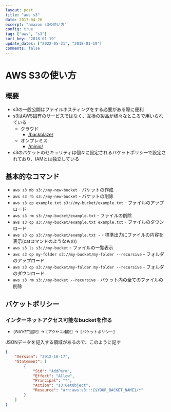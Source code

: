 ```yaml
---
layout: post
title: "aws s3"
date: 2017-04-26
excerpt: "amazon s3の使い方"
config: true
tag: ["aws", "s3"]
sort_key: "2018-01-19"
update_dates: ["2022-05-31", "2018-01-19"]
comments: false
---
```


# AWS S3の使い方

## 概要
 - s3の一般公開はファイルホスティングをする必要がある際に便利
 - s3はAWS固有のサービスではなく、互換の製品が様々なところで用いられている
   - クラウド
     - [/backblaze/](/backblaze/)
   - オンプレミス
     - [/minio/](/minio/)
 - s3のバケットのセキュリティは個々に設定されるバケットポリシーで設定されており、IAMとは独立している

## 基本的なコマンド
 - `aws s3 mb s3://my-new-bucket` - バケットの作成
 - `aws s3 rb s3://my-new-bucket` - バケットの削除
 - `aws s3 cp example.txt s3://my-bucket/example.txt` - ファイルのアップロード
 - `aws s3 rm s3://my-bucket/example.txt` - ファイルの削除
 - `aws s3 cp s3://my-bucket/example.txt example.txt` - ファイルのダウンロード
 - `aws s3 cp s3://my-bucket/example.txt -` - 標準出力にファイルの内容を表示(catコマンドのようなもの)
 - `aws s3 ls s3://my-bucket` - ファイルの一覧表示
 - `aws s3 cp my-folder s3://my-bucket/my-folder --recursive` - フォルダのアップロード
 - `aws s3 cp s3://my-bucket/my-folder my-folder --recursive` - フォルダのダウンロード
 - `aws s3 rm s3://my-bucket --recursive` - バケット内の全てのファイルの削除

## バケットポリシー

### インターネットアクセス可能なbucketを作る
 - `[BUCKET選択]` -> `[アクセス権限]` -> `[バケットポリシー]`

JSONデータを記入する領域があるので、このように記す
```json
{
    "Version": "2012-10-17",
    "Statement": [
        {
            "Sid": "AddPerm",
            "Effect": "Allow",
            "Principal": "*",
            "Action": "s3:GetObject",
            "Resource": "arn:aws:s3:::{$YOUR_BACKET_NAME}/*"
        }
    ]
}
```


